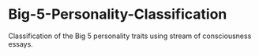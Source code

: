 # Big-5-Personality-Classification
Classification of the Big 5 personality traits using stream of consciousness essays.

